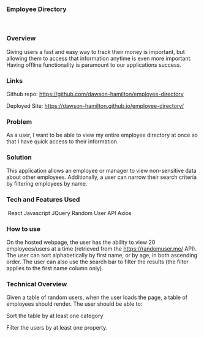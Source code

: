 ### Employee Directory
​

### Overview
Giving users a fast and easy way to track their money is important, but allowing them to access that information anytime is even more important. Having offline functionality is paramount to our applications success.

### Links
Github repo: https://github.com/dawson-hamilton/employee-directory

Deployed Site: https://dawson-hamilton.github.io/employee-directory/


### Problem
As a user, I want to be able to view my entire employee directory at once so that I have quick access to their information. 

### Solution
This application allows an employee or manager to view non-sensitive data about other employees. Additionally, a user can narrow their search criteria by filtering employees by name.

### Tech and Features Used
​
React
Javascript
JQuery
Random User API
Axios

### How to use
​On the hosted webpage, the user has the ability to view 20 employees/users at a time (retrieved from the https://randomuser.me/ API). The user can sort alphabetically by first name, or by age, in both ascending order. The user can also use the search bar to filter the results (the filter applies to the first name column only).

### Technical Overview
Given a table of random users, when the user loads the page, a table of employees should render.
The user should be able to:

Sort the table by at least one category

Filter the users by at least one property.
